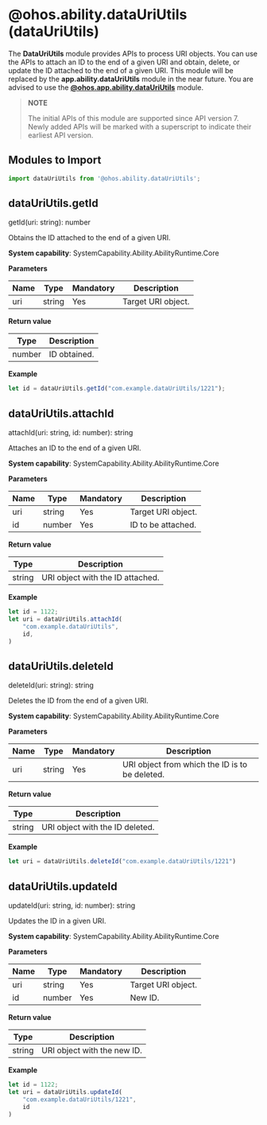# @ohos.ability.dataUriUtils (dataUriUtils)

The **DataUriUtils** module provides APIs to process URI objects. You can use the APIs to attach an ID to the end of a given URI and obtain, delete, or update the ID attached to the end of a given URI. This module will be replaced by the **app.ability.dataUriUtils** module in the near future. You are advised to use the **[@ohos.app.ability.dataUriUtils](js-apis-app-ability-dataUriUtils.md)** module.

> **NOTE**
> 
> The initial APIs of this module are supported since API version 7. Newly added APIs will be marked with a superscript to indicate their earliest API version.

## Modules to Import

```ts
import dataUriUtils from '@ohos.ability.dataUriUtils';
```

## dataUriUtils.getId

getId(uri: string): number

Obtains the ID attached to the end of a given URI.

**System capability**: SystemCapability.Ability.AbilityRuntime.Core

**Parameters**

| Name| Type  | Mandatory| Description                       |
| ---- | ------ | ---- | --------------------------- |
| uri  | string | Yes  | Target URI object.|

**Return value**

| Type  | Description                    |
| ------ | ------------------------ |
| number | ID obtained.|

**Example**

```ts
let id = dataUriUtils.getId("com.example.dataUriUtils/1221");
```



## dataUriUtils.attachId

attachId(uri: string, id: number): string

Attaches an ID to the end of a given URI.

**System capability**: SystemCapability.Ability.AbilityRuntime.Core

**Parameters**

| Name| Type  | Mandatory| Description                       |
| ---- | ------ | ---- | --------------------------- |
| uri  | string | Yes  | Target URI object.|
| id   | number | Yes  | ID to be attached.           |

**Return value**

| Type  | Description                 |
| ------ | --------------------- |
| string | URI object with the ID attached.|

**Example**

```ts
let id = 1122;
let uri = dataUriUtils.attachId(
    "com.example.dataUriUtils",
	id,
)
```



## dataUriUtils.deleteId

deleteId(uri: string): string

Deletes the ID from the end of a given URI.

**System capability**: SystemCapability.Ability.AbilityRuntime.Core

**Parameters**

| Name| Type  | Mandatory| Description                       |
| ---- | ------ | ---- | --------------------------- |
| uri  | string | Yes  | URI object from which the ID is to be deleted.|

**Return value**

| Type  | Description               |
| ------ | ------------------- |
| string | URI object with the ID deleted.|

**Example**

```ts
let uri = dataUriUtils.deleteId("com.example.dataUriUtils/1221")
```



## dataUriUtils.updateId

updateId(uri: string, id: number): string

Updates the ID in a given URI.

**System capability**: SystemCapability.Ability.AbilityRuntime.Core

**Parameters**

| Name| Type  | Mandatory| Description               |
| ---- | ------ | ---- | ------------------- |
| uri  | string | Yes  | Target URI object.|
| id   | number | Yes  | New ID.           |

**Return value**

| Type  | Description           |
| ------ | --------------- |
| string | URI object with the new ID.|

**Example**

```ts
let id = 1122;
let uri = dataUriUtils.updateId(
    "com.example.dataUriUtils/1221",
	id
)
```
